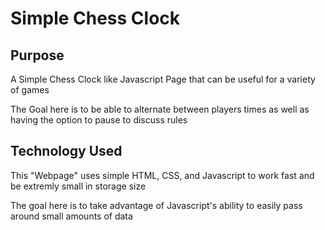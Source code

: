 # Simple Chess Clock

## Purpose

A Simple Chess Clock like Javascript Page that can be useful for a variety of games

The Goal here is to be able to alternate between players times as well as having the option to pause to discuss rules

## Technology Used

This "Webpage" uses simple HTML, CSS, and Javascript to work fast and be extremly small in storage size

The goal here is to take advantage of Javascript's ability to easily pass around small amounts of data